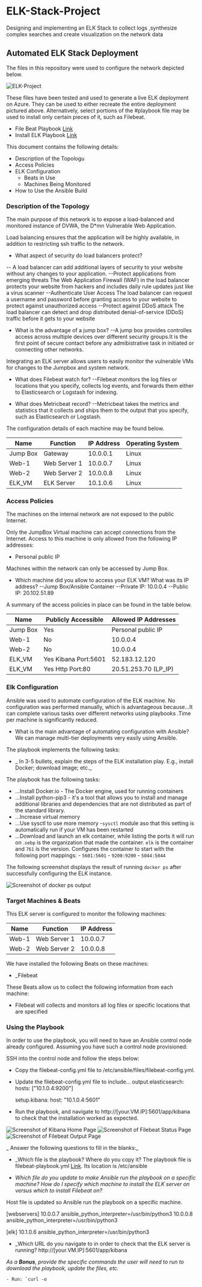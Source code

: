 # ELK-Stack-Project
Designing and implementing an ELK Stack to collect logs ,synthesize complex searches and create visualization on the network data

## Automated ELK Stack Deployment

The files in this repository were used to configure the network depicted below.

![ELK-Project](/Diagrams/ELK-Project.JPG)

These files have been tested and used to generate a live ELK deployment on Azure. They can be used to either recreate the entire deployment pictured above. Alternatively, select portions of the #playbook file may be used to install only certain pieces of it, such as Filebeat.

 - File Beat Playbook [Link](Ansible/filebeat-playbook.yml)
 - Install ELK Playbook [Link](Ansible/install-elk.yml)

This document contains the following details:
- Description of the Topologu
- Access Policies
- ELK Configuration
  - Beats in Use
  - Machines Being Monitored
- How to Use the Ansible Build


### Description of the Topology

The main purpose of this network is to expose a load-balanced and monitored instance of DVWA, the D*mn Vulnerable Web Application.

Load balancing ensures that the application will be highly available, in addition to restricting ssh traffic to the network.
- What aspect of security do load balancers protect? 

-- A load balancer can add additional layers of security to your website without any changes to your application.
	--Protect applications from emerging threats
	The Web Application Firewall (WAF) in the load balancer protects your website from hackers and includes daily rule updates just like a virus scanner
	--Authenticate User Access
The load balancer can request a username and password before granting access to your website to protect against unauthorized access
	--Protect against DDoS attack
The load balancer can detect and drop distributed denial-of-service (DDoS) traffic before it gets to your website

- What is the advantage of a jump box?
--A jump box provides controlles access across multiple devices over different security groups.It is the first point of secure contact before any admibistrative task in initiated or connecting other networks.

Integrating an ELK server allows users to easily monitor the vulnerable VMs for changes to the Jumpbox and system network.

- What does Filebeat watch for?
--Filebeat monitors the log files or locations that you specify, collects log events, and forwards them either to Elasticsearch or Logstash for indexing.

- What does Metricbeat record?
--Metricbeat takes the metrics and statistics that it collects and ships them to the output that you specify, such as Elasticsearch or Logstash.

The configuration details of each machine may be found below.


| Name     | Function     | IP Address | Operating System |
|----------|----------    |------------|------------------|
| Jump Box | Gateway      | 10.0.0.1   | Linux            |
| Web-1    | Web Server 1 | 10.0.0.7   | Linux            |
| Web-2    | Web Server 2 | 10.0.0.8   | Linux            |
| ELK_VM   | ELK Server   | 10.1.0.6   | Linux            |


### Access Policies

The machines on the internal network are not exposed to the public Internet. 

Only the JumpBox Virtual machine can accept connections from the Internet. Access to this machine is only allowed from the following IP addresses:
- Personal public IP

Machines within the network can only be accessed by Jump Box.

- Which machine did you allow to access your ELK VM? What was its IP address?
--Jump Box/Ansible Container
--Private IP: 10.0.0.4
--Public IP: 20.102.51.89

A summary of the access policies in place can be found in the table below.

| Name     | Publicly Accessible | Allowed IP Addresses |
|----------|---------------------|----------------------|
| Jump Box | Yes                 |  Personal public IP  |
| Web-1    | No                  |  10.0.0.4            |
| Web-2    | No                  |  10.0.0.4            |
| ELK_VM   |Yes Kibana Port:5601 |  52.183.12.120       |
| ELK_VM   |Yes Http Port:80     |  20.51.253.70 (LP_IP)|



### Elk Configuration

Ansible was used to automate configuration of the ELK machine. No configuration was performed manually, which is advantageous because...It can complete various tasks over different networks using playbooks .Time per machine is significantly reduced.


- What is the main advantage of automating configuration with Ansible?
We can manage multi-tier deployments very easily using Ansible.

The playbook implements the following tasks:
- _ In 3-5 bullets, explain the steps of the ELK installation play. E.g., install Docker; download image; etc._

The playbook has the following tasks:
- ...Install Docker.io - The Docker engine, used for running containers
- ...Install python-pip3 - it's a tool that allows you to install and manage additional libraries and dependencies that are not distributed as part of the standard library.
- ...Increase virtual memory
- ...Use sysctl to use more memory -`sysctl` module aso that this setting is automatically run if your VM has been restarted
- ...Download and launch an elk container, while listing the ports it will run on .`sebp` is the organization that made the container. `elk` is the container and `761` is the version.
Configures the container to start with the following port mappings:
			- `5601:5601`
			- `9200:9200`
			- `5044:5044`


The following screenshot displays the result of running `docker ps` after successfully configuring the ELK instance.

![Screenshot of docker ps output](Diagrams/docker_ps.JPG)

### Target Machines & Beats
This ELK server is configured to monitor the following machines:

| Name     | Function     | IP Address | 
|----------|----------    |------------|
| Web-1    | Web Server 1 | 10.0.0.7   |
| Web-2    | Web Server 2 | 10.0.0.8   | 


We have installed the following Beats on these machines:
- _Filebeat

These Beats allow us to collect the following information from each machine:
- Filebeat will collects and monitors all log files or specific locations that are specified

### Using the Playbook
In order to use the playbook, you will need to have an Ansible control node already configured. Assuming you have such a control node provisioned: 

SSH into the control node and follow the steps below:
- Copy the filebeat-config.yml file to /etc/ansible/files/filebeat-config.yml.

- Update the filebeat-config.yml file to include...
  output.elasticsearch:
  hosts: ["10.1.0.4:9200"]

  setup.kibana:
  host: "10.1.0.4:5601"

- Run the playbook, and navigate to http://[your.VM.IP]:5601/app/kibana to check that the installation worked as expected.

![Screenshot of Kibana Home Page](Diagrams/Kibana-homepage.JPG)
![Screenshot of Filebeat Status Page](Diagrams/Filebeat-Status.JPG)
![Screenshot of Filebeat Output Page](Diagrams/Filebeat-Output.JPG)


_ Answer the following questions to fill in the blanks:_

- _Which file is the playbook? Where do you copy it?
The playbook file is filebeat-playbook.yml [Link](Ansible/filebeat-playbook.yml). Its location is /etc/ansible

- _Which file do you update to make Ansible run the playbook on a specific machine? How do I specify which machine to install the ELK server on versus which to install Filebeat on?_

Host file is updated so Ansible run the playbook on a specific machine.

[webservers]
10.0.0.7 ansible_python_interpreter=/usr/bin/python3
10.0.0.8 ansible_python_interpreter=/usr/bin/python3

[elk]
10.1.0.6 ansible_python_interpreter=/usr/bin/python3

- _Which URL do you navigate to in order to check that the ELK server is running?
http://[your.VM.IP]:5601/app/kibana

_As a **Bonus**, provide the specific commands the user will need to run to download the playbook, update the files, etc._

	- Run: `curl -o
